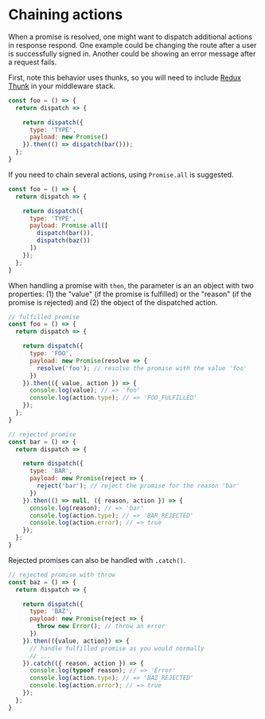 # Chaining actions

When a promise is resolved, one might want to dispatch additional actions in response respond. One example could be changing the route after a user is successfully signed in. Another could be showing an error message after a request fails.

First, note this behavior uses thunks, so you will need to include [Redux Thunk](https://github.com/gaearon/redux-thunk) in your middleware stack.

```js
const foo = () => {
  return dispatch => {

    return dispatch({
      type: 'TYPE',
      payload: new Promise()
    }).then(() => dispatch(bar()));
  };
}
```

If you need to chain several actions, using `Promise.all` is suggested.

```js
const foo = () => {
  return dispatch => {

    return dispatch({
      type: 'TYPE',
      payload: Promise.all([
        dispatch(bar()),
        dispatch(baz())
      ])
    });
  };
}
```

When handling a promise with `then`, the parameter is an an object with two properties: (1) the "value" (if the promise is fulfilled) or the "reason" (if the promise is rejected) and (2) the object of the dispatched action.

```js
// fulfilled promise
const foo = () => {
  return dispatch => {

    return dispatch({
      type: 'FOO',
      payload: new Promise(resolve => {
        resolve('foo'); // resolve the promise with the value 'foo'
      })
    }).then(({ value, action }) => {
      console.log(value); // => 'foo'
      console.log(action.type); // => 'FOO_FULFILLED'
    });
  };
}

// rejected promise
const bar = () => {
  return dispatch => {

    return dispatch({
      type: 'BAR',
      payload: new Promise(reject => {
        reject('bar'); // reject the promise for the reason 'bar'
      })
    }).then(() => null, ({ reason, action }) => {
      console.log(reason); // => 'bar'
      console.log(action.type); // => 'BAR_REJECTED'
      console.log(action.error); // => true
    });
  };
}
```

Rejected promises can also be handled with `.catch()`.

```js
// rejected promise with throw
const baz = () => {
  return dispatch => {

    return dispatch({
      type: 'BAZ',
      payload: new Promise(reject => {
        throw new Error(); // throw an error
      })
    }).then(({value, action}) => {
      // handle fulfilled promise as you would normally
      // ...
    }).catch(({ reason, action }) => {
      console.log(typeof reason); // => 'Error'
      console.log(action.type); // => 'BAZ_REJECTED'
      console.log(action.error); // => true
    });
  };
}
```
```

